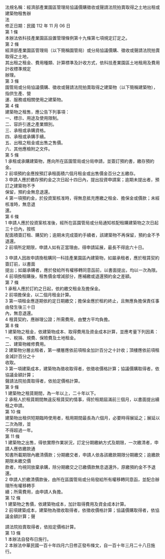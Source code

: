法規名稱：經濟部產業園區管理局協議價購徵收或聲請法院拍賣取得之土地出租或建築物租售辦  
法  
修正日期：民國 112 年 11 月 06 日  
第 1 條  
本辦法依科技產業園區設置管理條例第十九條第七項規定訂定之。  
第 2 條  
經濟部產業園區管理局（以下簡稱園管局）或分局協議價購、徵收或聲請法院拍賣取得之土地，  
其出租之租金、費用種類、計算標準及計收方式，依科技產業園區土地租用及費用計收標準規定  
辦理。  
第 3 條  
園管局或分局協議價購、徵收或聲請法院拍賣取得之建築物（以下簡稱建築物），指供生產、營  
運、服務或相關使用之建築物。  
第 4 條  
建築物之租售，應公告下列事項：  
一、標示、用途及使用限制。  
二、容許引進之產業類別。  
三、承租或承購資格。  
四、承租或承購手續。  
五、出租之租金或出售之售價。  
六、其他應檢附之文件。  
第 5 條  
1 承租或承購建築物，應向所在區園管局或分局申請，並簽訂預約書，繳存預約金。  
2 前項預約金應按預訂承租面積六個月租金或出售價金百分之五繳存。  
3 申請人應於繳存預約金之次日起十四日內，提出投資申請案；逾期未提出者，預訂之建築物不予  
保留，預約金無息退還。  
4 第一項預約金，於投資案核准時，得無息抵充應繳之租金、擔保金或價款；未經核准時，無息退  
還。  
第 6 條  
1 申請人應於投資案核准後，經所在區園管局或分局通知核配租購建築物之次日起三十日內，按核  
配面積簽訂租、購契約；逾期未完成簽約手續者，該建築物不再保留，預約金不予退還。  
2 前項所定期限，申請人如有正當理由，得申請延展，最長不得逾六十日。  


3 申請人因故申請換租購同一科技產業園區內建築物，如屬承租者，應於租賃契約簽訂前，以書面  
提出；如屬承購者，應於發給所有權移轉同意函前，以書面提出，均以一次為限。  
4 前項換租購後，租售價金增減部分，應補繳或退還預約金之差額。  
第 7 條  
1 承租人應於訂約之日起，依約繳交租金及擔保金。  
2 前項擔保金，以二個月租金計算。  
3 第一項租金應逐期依約定日期繳交；擔保金應於租約終止，且無應負擔保責任事由發生後三十日  
內，無息退還。  
4 租賃契約，應辦理公證；所需費用，由雙方平均負擔。  
第 8 條  
1 建築物之租金，依建築物成本、取得費用及資金成本計算，並應考量下列因素：  
一、稅捐、規費、保險費及土地租金。  
二、建築物維修費用。  
2 建築物分層出租者，第一樓層應依前項租金加計百分之十計收；頂樓應依前項租金減計百分之十  
收取。  
3 第一項建築成本，建築物為徵收取得者，依徵收價格計算；協議價購取得者，依協議金額計算；  
聲請法院拍賣取得者，依拍定價格計算。  
第 9 條  
1 建築物之租賃期間，為一年以上，二十年以下。  
2 承租人於租賃期間無違反租賃契約情事，得於租期屆滿前三個月，以書面提出續租之申請。  
第 10 條  
建築物出租供短期臨時使用者，租用期間最長為六個月，必要時得展延之；展延以二次為限，並  
不得超過一年。  
第 11 條  
1 建築物之出售，得依實際作業狀況，訂定分期繳納方式及期限，一次繳清者，申請人應依繳款通  
知書所載期限內繳清價款；分期繳交者，申請人依各該繳款期限分期繳交；逾繳款期限未繳交價  
款者，均視同放棄承購，除分期繳交之已繳價款無息退還外，原繳預約金不予退還。  
2 申請人於繳清價款後，由所在區園管局或分局發給所有權移轉同意函，並配合辦理所有權移轉手  
續；所需費用，由申請人負擔。  
第 12 條  
1 建築物之售價，依建築物成本，加計取得費用及資金成本計算。  
2 前項建築成本，建築物為徵收取得者，依徵收價格計算；協議價購取得者，依協議金額計算；聲  


請法院拍賣取得者，依拍定價格計算。  
第 13 條  
1 本辦法自發布日施行。  
2 本辦法中華民國一百十年四月六日修正發布條文，自一百十年三月二十八日施行。  



